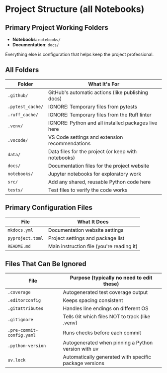# Project Structure (all Notebooks)

## Primary Project Working Folders

- **Notebooks**: `notebooks/`
- **Documentation**: `docs/`

Everything else is configuration that helps keep the project professional.

## All Folders

| Folder                   | What It's For                                       |
| ------------------------ | --------------------------------------------------- |
| `.github/`               | GitHub's automatic actions (like publishing docs)   |
| `.pytest_cache/`         | IGNORE: Temporary files from pytests                |
| `.ruff_cache/`           | IGNORE: Temporary files from the Ruff linter        |
| `.venv/`                 | IGNORE: Python and all installed packages live here |
| `.vscode/`               | VS Code settings and extension recommendations      |
| `data/`                  | Data files for the project (or keep with notebooks) |
| `docs/`                  | Documentation files for the project website         |
| `notebooks/`             | Jupyter notebooks for exploratory work              |
| `src/`                   | Add any shared, reusable Python code here           |
| `tests/`                 | Test files to verify the code works                 |

## Primary Configuration Files

| File             | What It Does                                  |
| ---------------- | --------------------------------------------- |
| `mkdocs.yml`     | Documentation website settings                |
| `pyproject.toml` | Project settings and package list        |
| `README.md`      | Main instruction file (you're reading it) |

## Files That Can Be Ignored

| File                      | Purpose (typically no need to edit these)                     |
| ------------------------- | ------------------------------------------------------ |
| `.coverage`               | Autogenerated test coverage output                     |
| `.editorconfig`           | Keeps spacing consistent                               |
| `.gitattributes`          | Handles line endings on different OS                   |
| `.gitignore`              | Tells Git which files NOT to track (like .venv)        |
| `.pre-commit-config.yaml` | Runs checks before each commit                         |
| `.python-version`         | Autogenerated when pinning a Python version with uv    |
| `uv.lock`                 | Automatically generated with specific package versions |
